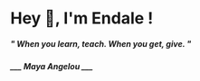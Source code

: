 <h1 title="head"> Hey 👋, I'm Endale !</h1>

**<h5><i>" When you learn, teach. When you get, give. "</i></h5>**

*<b>___ Maya Angelou ___</b>*
